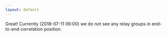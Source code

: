```yaml
---
layout: default
---
```



Great! Currently (2018-07-11 06:00) we do not see any relay groups
in end-to-end correlation position.
